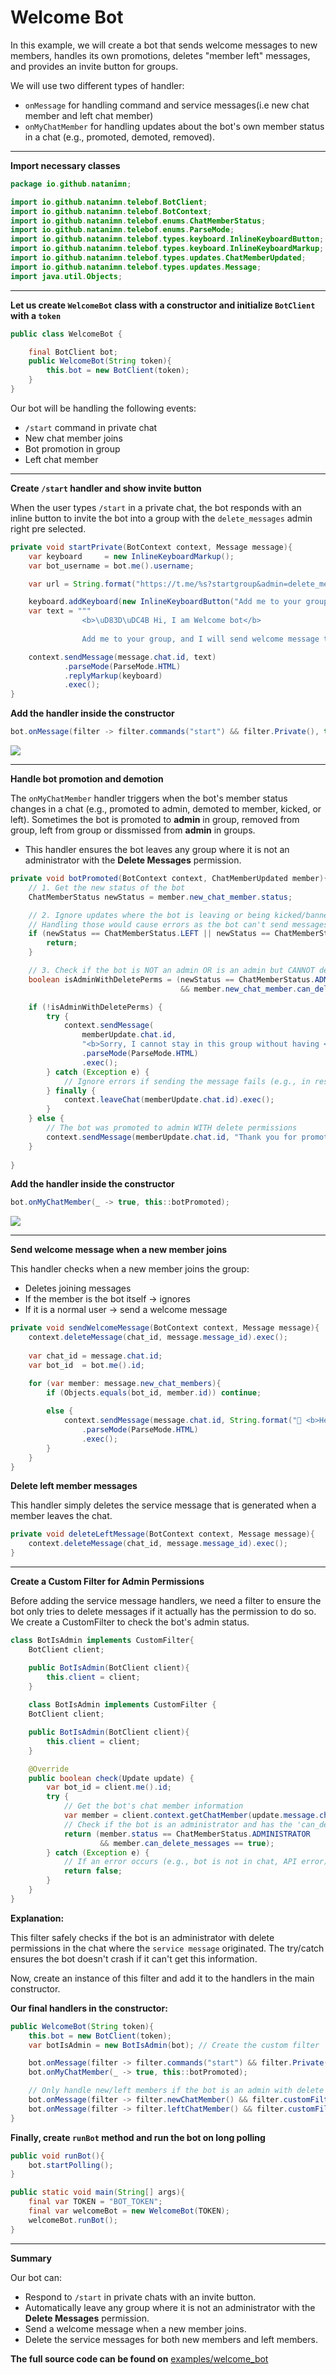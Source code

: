 # Welcome Bot

In this example, we will create a bot that sends welcome messages to new members, handles its own promotions, deletes "member left" messages, and provides an invite button for groups.


We will use two different types of handler:

* `onMessage` for handling command and service messages(i.e new chat member and left chat member)
* `onMyChatMember` for handling updates about the bot's own member status in a chat (e.g., promoted, demoted, removed).

---



**Import necessary classes**
```java
package io.github.natanimn;

import io.github.natanimn.telebof.BotClient;
import io.github.natanimn.telebof.BotContext;
import io.github.natanimn.telebof.enums.ChatMemberStatus;
import io.github.natanimn.telebof.enums.ParseMode;
import io.github.natanimn.telebof.types.keyboard.InlineKeyboardButton;
import io.github.natanimn.telebof.types.keyboard.InlineKeyboardMarkup;
import io.github.natanimn.telebof.types.updates.ChatMemberUpdated;
import io.github.natanimn.telebof.types.updates.Message;
import java.util.Objects;
```

---


**Let us create `WelcomeBot` class with a constructor and initialize `BotClient` with a `token`**

```java
public class WelcomeBot {

    final BotClient bot;
    public WelcomeBot(String token){
        this.bot = new BotClient(token);
    }
}

```

Our bot will be handling the following events:

* `/start` command in private chat  
* New chat member joins  
* Bot promotion in group  
* Left chat member 

---

**Create `/start` handler and show invite button**

When the user types `/start` in a private chat, the bot responds with an inline button to invite the bot into a group with the `delete_messages` admin right pre selected.

```java
private void startPrivate(BotContext context, Message message){
    var keyboard     = new InlineKeyboardMarkup();
    var bot_username = bot.me().username;

    var url = String.format("https://t.me/%s?startgroup&admin=delete_messages", bot_username);

    keyboard.addKeyboard(new InlineKeyboardButton("Add me to your group").url(url));
    var text = """
                <b>\uD83D\uDC4B Hi, I am Welcome bot</b>
                
                Add me to your group, and I will send welcome message to new members""";

    context.sendMessage(message.chat.id, text)
            .parseMode(ParseMode.HTML)
            .replyMarkup(keyboard)
            .exec();
}
```

**Add the handler inside the constructor**
```java
bot.onMessage(filter -> filter.commands("start") && filter.Private(), this::startPrivate);
```

<img src="telebof/img/w1.png">


---

**Handle bot promotion and demotion**

The `onMyChatMember` handler triggers when the bot's member status changes in a chat (e.g., promoted to admin, demoted to member, kicked, or left).
Sometimes the bot is promoted to **admin** in group, removed from group, left from group or dissmissed from **admin**  in groups.  

* This handler ensures the bot leaves any group where it is not an administrator with the **Delete Messages** permission.

```java
private void botPromoted(BotContext context, ChatMemberUpdated member){
    // 1. Get the new status of the bot
    ChatMemberStatus newStatus = member.new_chat_member.status;

    // 2. Ignore updates where the bot is leaving or being kicked/banned.
    // Handling those would cause errors as the bot can't send messages or leave a chat it's already been removed from.
    if (newStatus == ChatMemberStatus.LEFT || newStatus == ChatMemberStatus.BANNED) {
        return;
    }

    // 3. Check if the bot is NOT an admin OR is an admin but CANNOT delete messages
    boolean isAdminWithDeletePerms = (newStatus == ChatMemberStatus.ADMINISTRATOR 
                                      && member.new_chat_member.can_delete_messages == true);

    if (!isAdminWithDeletePerms) {
        try {
            context.sendMessage(
                memberUpdate.chat.id,
                "<b>Sorry, I cannot stay in this group without having <i>Delete message</i> permission.</b>")
                .parseMode(ParseMode.HTML)
                .exec();
        } catch (Exception e) {
            // Ignore errors if sending the message fails (e.g., in restricted groups)
        } finally {
            context.leaveChat(memberUpdate.chat.id).exec();
        }
    } else {
        // The bot was promoted to admin WITH delete permissions
        context.sendMessage(memberUpdate.chat.id, "Thank you for promoting me in this group!").exec();
    }
    
}
```

**Add the handler inside the constructor**
```java
bot.onMyChatMember(_ -> true, this::botPromoted);
```

<img src="telebof/img/w2.png">

---

**Send welcome message when a new member joins**

This handler checks when a new member joins the group:  

* Deletes joining messages
* If the member is the bot itself → ignores  
* If it is a normal user → send a welcome message  

```java
private void sendWelcomeMessage(BotContext context, Message message){
    context.deleteMessage(chat_id, message.message_id).exec();
    
    var chat_id = message.chat.id;
    var bot_id  = bot.me().id;

    for (var member: message.new_chat_members){
        if (Objects.equals(bot_id, member.id)) continue;
        
        else {
            context.sendMessage(message.chat.id, String.format("🌼 <b>Hey %s!</b>\n\n<b>Welcome to this group.</b>", member.mention()))
                .parseMode(ParseMode.HTML)
                .exec();
        }
    }
}
```

**Delete left member messages**

This handler simply deletes the service message that is generated when a member leaves the chat.

```java
private void deleteLeftMessage(BotContext context, Message message){
    context.deleteMessage(chat_id, message.message_id).exec();
}
```

---

**Create a Custom Filter for Admin Permissions**

Before adding the service message handlers, we need a filter to ensure the bot only tries to delete messages if it actually has the permission to do so. We create a CustomFilter to check the bot's admin status.

```java
class BotIsAdmin implements CustomFilter{
    BotClient client;

    public BotIsAdmin(BotClient client){
        this.client = client;
    }
    
    class BotIsAdmin implements CustomFilter {
    BotClient client;

    public BotIsAdmin(BotClient client){
        this.client = client;
    }

    @Override
    public boolean check(Update update) {
        var bot_id = client.me().id;
        try {
            // Get the bot's chat member information
            var member = client.context.getChatMember(update.message.chat.id, bot_id).exec();
            // Check if the bot is an administrator and has the 'can_delete_messages' right
            return (member.status == ChatMemberStatus.ADMINISTRATOR 
                    && member.can_delete_messages == true);
        } catch (Exception e) {
            // If an error occurs (e.g., bot is not in chat, API error), return false
            return false;
        }
    }
}   
```

**Explanation:**

This filter safely checks if the bot is an administrator with delete permissions in the chat where the `service message` originated. The try/catch ensures the bot doesn't crash if it can't get this information.


Now, create an instance of this filter and add it to the handlers in the main constructor.


**Our final handlers in the constructor:**
```java
public WelcomeBot(String token){
    this.bot = new BotClient(token);
    var botIsAdmin = new BotIsAdmin(bot); // Create the custom filter

    bot.onMessage(filter -> filter.commands("start") && filter.Private(), this::startPrivate);
    bot.onMyChatMember(_ -> true, this::botPromoted);

    // Only handle new/left members if the bot is an admin with delete permissions
    bot.onMessage(filter -> filter.newChatMember() && filter.customFilter(botIsAdmin), this::sendWelcomeMessage);
    bot.onMessage(filter -> filter.leftChatMember() && filter.customFilter(botIsAdmin), this::deleteLeftMessage);
}
```


**Finally, create `runBot` method and run the bot on long polling**

```java
public void runBot(){
    bot.startPolling();
}

public static void main(String[] args){
    final var TOKEN = "BOT_TOKEN";
    final var welcomeBot = new WelcomeBot(TOKEN);
    welcomeBot.runBot();
}
```

---

**Summary**

Our bot can:

* Respond to `/start` in private chats with an invite button.
* Automatically leave any group where it is not an administrator with the **Delete Messages** permission.
* Send a welcome message when a new member joins.
* Delete the service messages for both new members and left members.

**The full source code can be found on** [examples/welcome_bot](https://github.com/natanimn/telebof/blob/main/examples/long-polling/src/main/java/io/github/natanimn/WelcomeBot.java)


